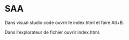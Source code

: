 # SAA

Dans visual studio code ouvrir le index.html et faire Atl+B.

Dans l'explorateur de fichier ouvrir index.html.
